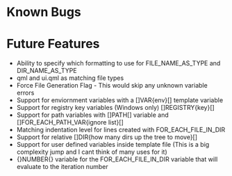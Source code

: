 # Known Bugs 

# Future Features
- Ability to specify which formatting to use for FILE_NAME_AS_TYPE and DIR_NAME_AS_TYPE
- qml and ui.qml as matching file types
- Force File Generation Flag - This would skip any unknown variable errors
- Support for enviornment variables with a \[\]VAR{env}\[\] template variable
- Support for registry key variables (Windows only) \[\]REGISTRY{key}\[\]
- Support for path variables with \[\]PATH\[\] variable and \[\]FOR_EACH_PATH_VAR{ignore list}\[\]
- Matching indentation level for lines created with FOR_EACH_FILE_IN_DIR
- Support for relative \[\]DIR{how many dirs up the tree to move}\[\]
- Support for user defined variables inside template file (This is a big complexity jump and I cant think of many uses for it)
- {}NUMBER{} variable for the FOR_EACH_FILE_IN_DIR variable that will evaluate to the iteration number